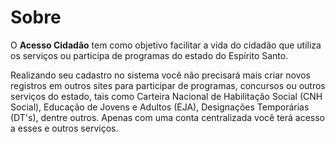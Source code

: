 # Sobre
O **Acesso Cidadão** tem como objetivo facilitar a vida do cidadão que utiliza os serviços ou participa de programas do estado do Espírito Santo.

Realizando seu cadastro no sistema você não precisará mais criar novos registros em outros sites para participar de programas, 
concursos ou outros serviços do estado, tais como Carteira Nacional de Habilitação Social (CNH Social), Educação de Jovens e Adultos (EJA), 
Designações Temporárias (DT's), dentre outros. Apenas com uma conta centralizada você terá acesso a esses e outros serviços.
